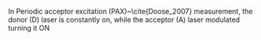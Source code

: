 In Periodic acceptor excitation (PAX)~\cite{Doose_2007} measurement, the
donor (D) laser is constantly on, while the acceptor (A) laser modulated
turning it ON